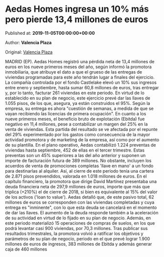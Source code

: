 
# Aedas Homes ingresa un 10% más pero pierde 13,4 millones de euros

Published at: **2019-11-05T00:00:00+00:00**

Author: **Valencia Plaza**

Original: [Valencia Plaza](https://valenciaplaza.com/aedas-homes-ingresa-un-10-mas-pero-pierde-13-4-millones-de-euros)

MADRID (EP). Aedas Homes registró una pérdida neta de 13,4 millones de euros en los nueve primeros meses del año, según informó la promotora inmobiliaria, que atribuye el dato a que el grueso de las entregas de viviendas programadas para este año tendrán lugar a finales del ejercicio. La compañía controlada por el fondo Castlelake elevó un 10% sus ingresos entre enero y septiembre, hasta sumar 60,8 millones de euros, tras entregar y, por lo tanto, facturar 261 viviendas en este periodo.
En virtud de lo establecido en su plan de negocio, este ejercicio prevé dar las llaves de 1.055 pisos, de los que, asegura, ya están construidos el 95%. Según la empresa, su entrega es ahora "cuestión de semanas, a medida de que se vayan recibiendo las licencias de primera ocupación". En cuanto a los nueve primeros meses, el beneficio bruto de explotación (Ebitda) fue negativo en 11,4 millones, pese a contabilizar un margen del 25% en la venta de viviendas. Esta partida del resultado se ve afectada por el repunte del 29% experimentado por los gastos como consecuencia de la mayor actividad promotora y de marketing de la empresa, así como por el aumento de su plantilla.
En el plano operativo, Aedas contabilizó 1.224 preventas de viviendas hasta septiembre, 452 de ellas en el tercer trimestre. Estas preventas son un 45% superiores a las del año anterior y suponen un importe de facturación futura de 389 millones. No obstante, incluyen los acuerdos de venta de promociones completas 'llave en mano' a un fondo para destinarlas al alquiler. Así, al cierre de este periodo tenía una cartera de 2.871 pisos prevendidos, valorada en 1.018 millones de euros.
En el capítulo financiero, la promotora que dirige David Martínez presentaba una deuda financiera neta de 297,9 millones de euros, importe que más que triplica (+210%) el de cierre de 2018, si bien es equivalente al 15% del valor de los activos ('loan to value').
Aedas detalló que, de este pasivo total, 62 millones de euros se corresponden con las viviendas completadas y cuya entrega es "inminente", con lo que esta deuda se cancelará en el momento de dar las llaves. El aumento de la deuda responde también a la aceleración de su actividad en virtud de lo fijado en su plan de negocio. Además, en este periodo materializó 15 operaciones de compras de suelos, en los que podrá levantar casi 900 viviendas, por 70,3 millones.
Tras publicar sus resultados trimestrales, la promotora volvió a ratificar los objetivos y parámetros de su plan de negocio, periodo en el que prevé lograr 1.900 millones de euros de ingresos, 383 millones de Ebitda y además generar caja de 460 millones
